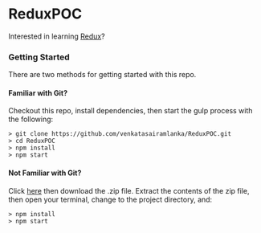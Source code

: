 # ReduxPOC

Interested in learning [Redux](https://www.udemy.com/react-redux/)?

### Getting Started

There are two methods for getting started with this repo.

#### Familiar with Git?
Checkout this repo, install dependencies, then start the gulp process with the following:

```
> git clone https://github.com/venkatasairamlanka/ReduxPOC.git
> cd ReduxPOC
> npm install
> npm start
```

#### Not Familiar with Git?
Click [here](https://github.com/venkatasairamlanka/ReduxPOC.git) then download the .zip file.  Extract the contents of the zip file, then open your terminal, change to the project directory, and:

```
> npm install
> npm start
```
